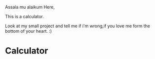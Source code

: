 Assala mu alaikum Here,

This is a calculator.

Look at my small project and tell me if i'm wrong,if you love me form the bottom of your heart. :)

# Calculator
